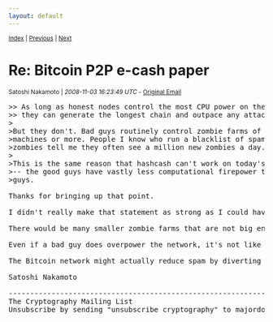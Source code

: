 ```yaml
---
layout: default
---
```

<p><small>
	<a href="/">Index</a> | <a href="/emails/cryptography/2">Previous</a> | <a href="/emails/cryptography/4">Next</a></small>
  </p>

# Re: Bitcoin P2P e-cash paper

<p><small>Satoshi Nakamoto | <em>2008-11-03 16:23:49 UTC</em> - <a href="https://www.metzdowd.com/pipermail/cryptography/2008-November/014818.html">Original Email</a></small></p>

<pre>
>> As long as honest nodes control the most CPU power on the network,
>> they can generate the longest chain and outpace any attackers.
>
>But they don't. Bad guys routinely control zombie farms of 100,000
>machines or more. People I know who run a blacklist of spam sending
>zombies tell me they often see a million new zombies a day.
>
>This is the same reason that hashcash can't work on today's Internet
>-- the good guys have vastly less computational firepower than the bad
>guys.

Thanks for bringing up that point.

I didn't really make that statement as strong as I could have. The requirement is that the good guys collectively have more CPU power than any single attacker.

There would be many smaller zombie farms that are not big enough to overpower the network, and they could still make money by generating bitcoins. The smaller farms are then the "honest nodes". (I need a better term than "honest") The more smaller farms resort to generating bitcoins, the higher the bar gets to overpower the network, making larger farms also too small to overpower it so that they may as well generate bitcoins too. According to the "long tail" theory, the small, medium and merely large farms put together should add up to a lot more than the biggest zombie farm.

Even if a bad guy does overpower the network, it's not like he's instantly rich. All he can accomplish is to take back money he himself spent, like bouncing a check. To exploit it, he would have to buy something from a merchant, wait till it ships, then overpower the network and try to take his money back. I don't think he could make as much money trying to pull a carding scheme like that as he could by generating bitcoins. With a zombie farm that big, he could generate more bitcoins than everyone else combined.

The Bitcoin network might actually reduce spam by diverting zombie farms to generating bitcoins instead.

Satoshi Nakamoto

---------------------------------------------------------------------
The Cryptography Mailing List
Unsubscribe by sending "unsubscribe cryptography" to majordomo at metzdowd.com</pre>
